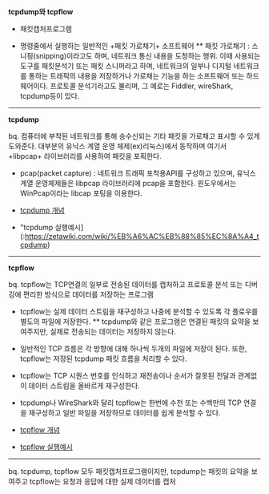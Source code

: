  **tcpdump와 tcpflow**

* 패킷캡처프로그램

* 명령줄에서 실행하는 일반적인 +패킷 가로채기+ 소프트웨어
** 패킷 가로채기 : 스니핑(snipping)이라고도 하며, 네트워크 통신 내용을 도청하는 행위. 이때 사용되는 도구를 패킷분석기 또는 패킷 스니퍼라고 하며,
네트워크의 일부나 디지털 네트워크를 통하는 트래픽의 내용을 저장하거나 가로채는 기능을 하는 소프트웨어 또는 하드웨어이다.
프로토콜 분석기라고도 불리며, 그 예로는 Fiddler, wireShark, tcpdump등이 있다.

---

**tcpdump**

bq. 컴퓨터에 부착된 네트워크를 통해 송수신되는 기타 패킷을 가로채고 표시할 수 있게 도와준다.
대부분의 유닉스 계열 운영 체제(ex)리눅스)에서 동작하며 여기서 +libpcap+ 라이브러리를 사용하여 패킷을 포획한다.
* pcap(packet capture) : 네트워크 트래픽 포착용API를 구성하고 있으며, 유닉스 계열 운영체제들은 libpcap 라이브러리에 pcap을 포함한다. 윈도우에서는 WinPcap이라는 libcap 포팅을 이용한다.

* [tcpdump 개념](:https://ko.wikipedia.org/wiki/Tcpdump)
* "tcpdump 실행예시](:https://zetawiki.com/wiki/%EB%A6%AC%EB%88%85%EC%8A%A4_tcpdump)

---

 **tcpflow**

bq. tcpflow는 TCP연결의 일부로 전송된 데이터를 캡처하고 프로토콜 분석 또는 디버깅에 편리한 방식으로 데이터를 저장하는 프로그램

* tcpflow는 실제 데이터 스트림을 재구성하고 나중에 분석할 수 있도록 각 플로우를 별도의 파일에 저장한다.
** tcpdump와 같은 프로그램은 연결된 패킷의 요약을 보여주지만, 실제로 전송되는 데이터는 저장하지 않는다.
* 일반적인 TCP 흐름은 각 방향에 대해 하나씩 두개의 파일에 저장이 된다. 또한, tcpflow는 저장된 tcpdump 패킷 흐름을 처리할 수 있다.
* tcpflow는 TCP 시퀀스 번호를 인식하고 재전송이나 순서가 잘못된 전달과 관계없이 데이터 스트림을 올바르게 재구성한다.
* tcpdump나 WireShark와 달리 tcpflow는 한번에 수천 또는 수백만의 TCP 연결을 재구성하고 일반 파일을 저장하므로 데이터를 쉽게 분석할 수 있다.

* [tcpflow 개념](http://manpages.ubuntu.com/manpages/artful/man1/tcpflow.1.html)
* [tcpflow 실행예시](:https://coderwall.com/p/58uhmg/watch-http-requests-on-any-port-with-tcpflow)
---

bq. tcpdump, tcpflow 모두 패킷캡처프로그램이지만, tcpdump는 패킷의 요약을 보여주고 tcpflow는 요청과 응답에 대한 실제 데이터를 캡처
